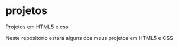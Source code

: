 # projetos
 Projetos em HTML5 e css


 Neste repositório estará alguns dos meus projetos em HTML5 e CSS
